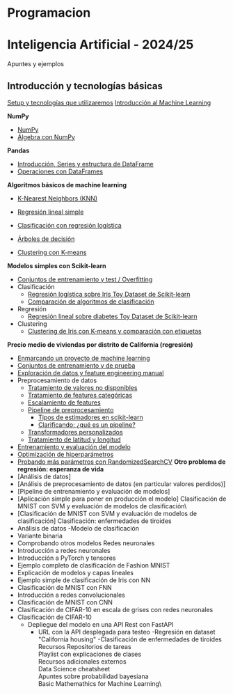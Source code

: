 # Programacion

# Inteligencia Artificial - 2024/25
Apuntes y ejemplos
## Introducción y tecnologías básicas
[Setup y tecnologías que utilizaremos](https://github.com/janacor/Programacion/blob/main/setup.md)
[Introducción al Machine Learning](https://github.com/janacor/Programacion/blob/main/Introducci%C3%B3n%20a%20Machine%20Learning)

**NumPy**

- [NumPy](https://github.com/janacor/Programacion/blob/main/numpy1.ipynb)
- [Álgebra con NumPy](https://github.com/janacor/Programacion/blob/main/numpy2_algebra.ipynb)

**Pandas**

- [Introducción, Series y estructura de DataFrame](https://github.com/janacor/Programacion/blob/main/pandas1.ipynb)
- [Operaciones con DataFrames](https://github.com/janacor/Programacion/blob/main/pandas_dataframe_op.ipynb)

**Algoritmos básicos de machine learning**

- [K-Nearest Neighbors (KNN)](https://github.com/janacor/Programacion/blob/main/knn.md)

- [Regresión lineal simple](https://github.com/janacor/Programacion/blob/main/regresion_lineal_simple%20(1).ipynb)

- [Clasificación con regresión logística](https://github.com/janacor/Programacion/blob/main/regresion_logistica%20(1).ipynb)

- [Árboles de decisión](https://github.com/janacor/Programacion/blob/main/decision_tree%20(1).ipynb)

- [Clustering con K-means](https://github.com/janacor/Programacion/blob/main/kmeans%20(1).ipynb)

**Modelos simples con Scikit-learn**

- [Conjuntos de entrenamiento y test / Overfitting](https://github.com/janacor/Programacion/blob/main/regresion_overfitting.ipynb)
- Clasificación
    - [Regresión logística sobre Iris Toy Dataset de Scikit-learn](https://github.com/janacor/Programacion/blob/main/iris_clustering.ipynb)
    - [Comparación de algoritmos de clasificación](https://github.com/janacor/Programacion/blob/main/iris_comparison_cv.py)
- Regresión
    - [Regresión lineal sobre diabetes Toy Dataset de Scikit-learn](https://github.com/janacor/Programacion/blob/main/diabetes_regression.ipynb)
- Clustering
    - [Clustering de Iris con K-means y comparación con etiquetas](https://github.com/janacor/Programacion/blob/main/iris_clustering.ipynb)

**Precio medio de viviendas por distrito de California (regresión)**
- [Enmarcando un proyecto de machine learning](https://github.com/janacor/Programacion/blob/main/e2e010_framing.ipynb)
- [Conjuntos de entrenamiento y de prueba](https://github.com/janacor/Programacion/blob/main/e2e020_train_test.ipynb)
- [Exploración de datos y feature engineering manual](https://github.com/janacor/Programacion/blob/main/e2e030_eda.ipynb)
- Preprocesamiento de datos
  - [Tratamiento de valores no disponibles](https://github.com/janacor/Programacion/blob/main/e2e041_missing.ipynb)
  - [Tratamiento de features categóricas](https://github.com/janacor/Programacion/blob/main/e2e042_categorical.ipynb)
  - [Escalamiento de features](https://github.com/janacor/Programacion/blob/main/e2e043_scaling.ipynb)
  - [Pipeline de preprocesamiento](https://github.com/janacor/Programacion/blob/main/e2e050_pipelines.ipynb)
    - [Tipos de estimadores en scikit-learn](https://github.com/janacor/Programacion/blob/main/tipos_estimadores.md)
    - [Clarificando: ¿qué es un pipeline?](https://github.com/janacor/Programacion/blob/main/pipeline_definition.md)
  - [Transformadores personalizados](https://github.com/janacor/Programacion/blob/main/e2e051_custom_transformers.ipynb)
  - [Tratamiento de latitud y longitud](https://github.com/janacor/Programacion/blob/main/e2e060_spatial_clustering.ipynb)
- [Entrenamiento y evaluación del modelo](https://github.com/janacor/Programacion/blob/main/e2e070_model_evaluation.ipynb)
- [Optimización de hiperparámetros](https://github.com/janacor/Programacion/blob/main/e2e080_hyperparameters.ipynb)
- [Probando más parámetros con RandomizedSearchCV](https://github.com/janacor/Programacion/blob/main/e2e081_hyperparameters_tarea.ipynb)
**Otro problema de regresión: esperanza de vida**
- [Análisis de datos]
- [Análisis de preprocesamiento de datos (en particular valores perdidos)]
- [Pipeline de entrenamiento y evaluación de modelos]
- [Aplicación simple para poner en producción el modelo]
Clasificación de MNIST con SVM y evaluación de modelos de clasificación\
- [Clasificación de MNIST con SVM y evaluación de modelos de clasificación]
Clasificación: enfermedades de tiroides
- Análisis de datos
-Modelo de clasificación
- Variante binaria
- Comprobando otros modelos
Redes neuronales
- Introducción a redes neuronales
- Introducción a PyTorch y tensores
- Ejemplo completo de clasificación de Fashion MNIST
- Explicación de modelos y capas lineales
- Ejemplo simple de clasificación de Iris con NN
- Clasificación de MNIST con FNN
- Introducción a redes convolucionales
- Clasificación de MNIST con CNN
- Clasificación de CIFAR-10 en escala de grises con redes neuronales
- Clasificación de CIFAR-10
    - Depliegue del modelo en una API Rest con FastAPI
        - URL con la API desplegada para testeo
-Regresión en dataset "California housing"
-Clasificación de enfermedades de tiroides
Recursos
Repositorios de tareas\
Playlist con explicaciones de clases\
Recursos adicionales externos\
Data Science cheatsheet\
Apuntes sobre probabilidad bayesiana\
Basic Mathemathics for Machine Learning\
